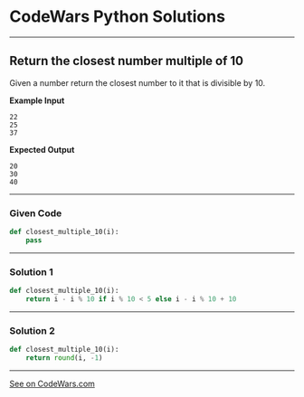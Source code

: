 # CodeWars Python Solutions

---

## Return the closest number multiple of 10

Given a number return the closest number to it that is divisible by 10.

**Example Input**

```
22
25
37
```

**Expected Output**


```
20
30
40
```

---

### Given Code


```python
def closest_multiple_10(i):
    pass
```

---

### Solution 1


```python
def closest_multiple_10(i):
    return i - i % 10 if i % 10 < 5 else i - i % 10 + 10
```

---

### Solution 2


```python
def closest_multiple_10(i):
    return round(i, -1)
```



---


[See on CodeWars.com](https://www.codewars.com/kata/58249d08b81f70a2fc0001a4)
